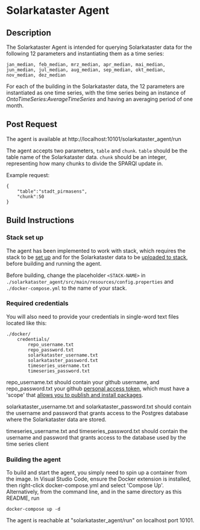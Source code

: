 # Solarkataster Agent

## Description

The Solarkataster Agent is intended for querying Solarkataster data for the following 12 parameters and instantiating them as a time series:
```
jan_median, feb_median, mrz_median, apr_median, mai_median, jun_median, jul_median, aug_median, sep_median, okt_median, nov_median, dez_median
```
For each of the building in the Solarkataster data, the 12 parameters are instantiated as one time series, with the time series being an instance of *OntoTimeSeries:AverageTimeSeries* and having an averaging period of one month.

## Post Request

The agent is available at http://localhost:10101/solarkataster_agent/run

The agent accepts two parameters, `table` and `chunk`. `table` should be the table name of the Solarkataster data. `chunk` should be an integer, representing how many chunks to divide the SPARQl update in.

Example request:
```
{ 
    "table":"stadt_pirmasens",
    "chunk":50
}
```

## Build Instructions

### Stack set up
The agent has been implemented to work with stack, which requires the stack to be [set up](https://github.com/cambridge-cares/TheWorldAvatar/tree/main/Deploy/stacks/dynamic/stack-manager) and for the Solarkataster data to be [uploaded to stack](https://github.com/cambridge-cares/TheWorldAvatar/tree/main/Deploy/stacks/dynamic/stack-data-uploader), before building and running the agent.

Before building, change the placeholder `<STACK-NAME>` in `./solarkataster_agent/src/main/resources/config.properties` and `./docker-compose.yml` to the name of your stack.

### Required credentials
You will also need to provide your credentials in single-word text files located like this:
```
./docker/
    credentials/
        repo_username.txt
        repo_password.txt
        solarkataster_username.txt
        solarkataster_password.txt
        timeseries_username.txt
        timeseries_password.txt
```

repo_username.txt should contain your github username, and repo_password.txt your github [personal access token](https://docs.github.com/en/github/authenticating-to-github/creating-a-personal-access-token), which must have a 'scope' that [allows you to publish and install packages](https://docs.github.com/en/packages/working-with-a-github-packages-registry/working-with-the-apache-maven-registry#authenticating-to-github-packages).

solarkataster_username.txt and solarkataster_password.txt should contain the username and password that grants access to the Postgres database where the Solarkataster data are stored.

timeseries_username.txt and timeseries_password.txt should contain the username and password that grants access to the database used by the time series client

### Building the agent
To build and start the agent, you simply need to spin up a container from the image.
In Visual Studio Code, ensure the Docker extension is installed, then right-click docker-compose.yml and select 'Compose Up'.
Alternatively, from the command line, and in the same directory as this README, run

```
docker-compose up -d
```

The agent is reachable at "solarkataster_agent/run" on localhost port 10101.
